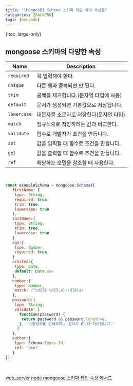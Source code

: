 ```yaml
---
title: "[MongoDB] Schema 스키마 타입 제외 속성들"
categories: [BACKEND]
tags: [mongodb]
---
```


{:toc .large-only}

## mongoose 스키마의 다양한 속성

| Name        | Description                             |
| ----------- | --------------------------------------- |
| `required`  | 꼭 입력해야 한다.                       |
| `unique`    | 다른 행과 중복되면 안 된다.             |
| `trim`      | 공백을 제거합니다.(문자열 타입에 사용)  |
| `default`   | 문서가 생성되면 기본값으로 저장됩니다.  |
| `lowercase` | 대문자를 소문자로 저장한다(문자열 타입) |
| `match`     | 정규식으로 저장하려는 값과 비교한다.    |
| `validate`  | 함수로 개발자가 조건을 만듭니다.        |
| `set`       | 값을 입력할 때 함수로 조건을 만듭니다.  |
| `get`       | 값을 출력할 때 함수로 조건을 만듭니다.  |
| `ref`       | 해당하는 모델을 참조할 때 사용한다.     |

<br/>

```js
const exampleSchema = mongoose.Schema({
   firstName: {
    type: String,
    required: true,
    trim: true,
    lowercase: true
   },
   lastName:{
    type: String,
    trim: true,
    lowercase: true
   }
   age:{
    type: Number,
    required: true,
   }
   created:{
    type: Date,
    default: Date.now
   },
   number:{
    type: Number,
    match: /^\d{3}-\d{3,4}-\d{4}$/
   },
   password:{
    type: String,
    validate: [
      function(password) {
       return password && password.length>6;
      }, '비밀번호를 입력하거나 길이가 6보다 커야합니다.'
     ]
   },
   author:{
    type: Schema.Types.Id,
    ref: 'User'
   }
});
```

<br/>

[web_server node mongoose 스키마 타입 속성 메서드](https://m.blog.naver.com/rwans0397/220696586520)
